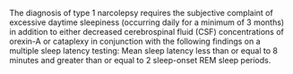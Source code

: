 The diagnosis of type 1 narcolepsy requires the subjective complaint of excessive daytime sleepiness (occurring daily for a minimum of 3 months) in addition to either decreased cerebrospinal fluid (CSF) concentrations of orexin-A or cataplexy in conjunction with the following findings on a multiple sleep latency testing: Mean sleep latency less than or equal to 8 minutes and greater than or equal to 2 sleep-onset REM sleep periods.
